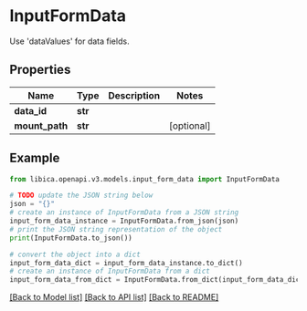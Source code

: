 # InputFormData

Use 'dataValues' for data fields.

## Properties

Name | Type | Description | Notes
------------ | ------------- | ------------- | -------------
**data_id** | **str** |  | 
**mount_path** | **str** |  | [optional] 

## Example

```python
from libica.openapi.v3.models.input_form_data import InputFormData

# TODO update the JSON string below
json = "{}"
# create an instance of InputFormData from a JSON string
input_form_data_instance = InputFormData.from_json(json)
# print the JSON string representation of the object
print(InputFormData.to_json())

# convert the object into a dict
input_form_data_dict = input_form_data_instance.to_dict()
# create an instance of InputFormData from a dict
input_form_data_from_dict = InputFormData.from_dict(input_form_data_dict)
```
[[Back to Model list]](../README.md#documentation-for-models) [[Back to API list]](../README.md#documentation-for-api-endpoints) [[Back to README]](../README.md)


